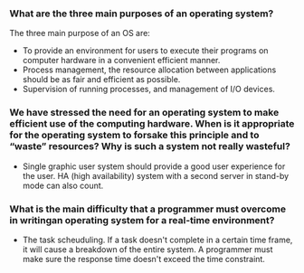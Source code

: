 ### What are the three main purposes of an operating system?
The three main purpose of an OS are:
* To provide an environment for users to execute their programs on computer hardware in a convenient efficient manner.
* Process management, the resource allocation between applications should be as fair and efficient as possible.
* Supervision of running processes, and management of I/O devices.

### We have stressed the need for an operating system to make efficient use of the computing hardware. When is it appropriate for the operating system to forsake this principle and to “waste” resources? Why is such a system not really wasteful?
* Single graphic user system should provide a good user experience for the user. HA (high availability) system with a second server in stand-by mode can also count.

### What is the main difficulty that a programmer must overcome in writingan operating system for a real-time environment?
* The task scheuduling. If a task doesn't complete in a certain time frame, it will cause a breakdown of the entire system. A programmer must make sure the response time doesn't exceed the time constraint.

